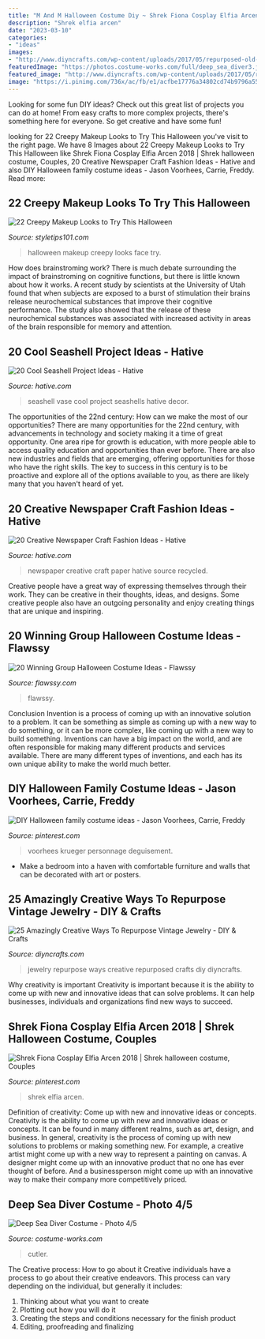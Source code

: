 ```yaml
---
title: "M And M Halloween Costume Diy ~ Shrek Fiona Cosplay Elfia Arcen 2018"
description: "Shrek elfia arcen"
date: "2023-03-10"
categories:
- "ideas"
images:
- "http://www.diyncrafts.com/wp-content/uploads/2017/05/repurposed-old-jewelry.jpg"
featuredImage: "https://photos.costume-works.com/full/deep_sea_diver3.jpg"
featured_image: "http://www.diyncrafts.com/wp-content/uploads/2017/05/repurposed-old-jewelry.jpg"
image: "https://i.pinimg.com/736x/ac/fb/e1/acfbe17776a34802cd74b9796a559b7b.jpg"
---
```



Looking for some fun DIY ideas? Check out this great list of projects you can do at home! From easy crafts to more complex projects, there's something here for everyone. So get creative and have some fun!

	

		
looking for 22 Creepy Makeup Looks to Try This Halloween you've visit to the right page. We have 8 Images about 22 Creepy Makeup Looks to Try This Halloween like Shrek Fiona Cosplay Elfia Arcen 2018 | Shrek halloween costume, Couples, 20 Creative Newspaper Craft Fashion Ideas - Hative and also DIY Halloween family costume ideas - Jason Voorhees, Carrie, Freddy. Read more:
		
    
## 22 Creepy Makeup Looks To Try This Halloween

<img loading=lazy src="https://styletips101.com/wp-content/uploads/2014/10/halloween_makeup12.png" onerror="this.onerror=null;this.src='https://tse4.mm.bing.net/th?id=OIP.qjaugMelkdH6IQbvRlWLywHaKD&amp;pid=15.1';" alt="22 Creepy Makeup Looks to Try This Halloween">

_Source: styletips101.com_

>halloween makeup creepy looks face try. 

	

How does brainstroming work?
There is much debate surrounding the impact of brainstroming on cognitive functions, but there is little known about how it works. A recent study by scientists at the University of Utah found that when subjects are exposed to a burst of stimulation their brains release neurochemical substances that improve their cognitive performance. The study also showed that the release of these neurochemical substances was associated with increased activity in areas of the brain responsible for memory and attention.

    
## 20 Cool Seashell Project Ideas - Hative

<img loading=lazy src="https://hative.com/wp-content/uploads/2014/12/seashell-project-ideas/7-seashell-vase.jpg" onerror="this.onerror=null;this.src='https://tse2.mm.bing.net/th?id=OIP.aPfXizY4yijZISR7BdlsEAHaJ4&amp;pid=15.1';" alt="20 Cool Seashell Project Ideas - Hative">

_Source: hative.com_

>seashell vase cool project seashells hative decor. 

	

The opportunities of the 22nd century: How can we make the most of our opportunities?
There are many opportunities for the 22nd century, with advancements in technology and society making it a time of great opportunity. One area ripe for growth is education, with more people able to access quality education and opportunities than ever before. There are also new industries and fields that are emerging, offering opportunities for those who have the right skills. The key to success in this century is to be proactive and explore all of the options available to you, as there are likely many that you haven't heard of yet.

    
## 20 Creative Newspaper Craft Fashion Ideas - Hative

<img loading=lazy src="https://hative.com/wp-content/uploads/2014/10/newspaper-craft-fashion-ideas/14-creative-newspaper-craft-fashion-ideas.jpg" onerror="this.onerror=null;this.src='https://tse1.mm.bing.net/th?id=OIP.LGUML7UIRXT0iilHjTsgxQHaLH&amp;pid=15.1';" alt="20 Creative Newspaper Craft Fashion Ideas - Hative">

_Source: hative.com_

>newspaper creative craft paper hative source recycled. 

	

Creative people have a great way of expressing themselves through their work. They can be creative in their thoughts, ideas, and designs. Some creative people also have an outgoing personality and enjoy creating things that are unique and inspiring.

    
## 20 Winning Group Halloween Costume Ideas - Flawssy

<img loading=lazy src="https://www.flawssy.com/wp-content/uploads/2016/05/Funny-Group-Halloween-Costume-Ideas.jpg" onerror="this.onerror=null;this.src='https://tse3.mm.bing.net/th?id=OIP.9QPt5w1MV9E31wrlNe_z5QHaLH&amp;pid=15.1';" alt="20 Winning Group Halloween Costume Ideas - Flawssy">

_Source: flawssy.com_

>flawssy. 

	

Conclusion
Invention is a process of coming up with an innovative solution to a problem. It can be something as simple as coming up with a new way to do something, or it can be more complex, like coming up with a new way to build something. Inventions can have a big impact on the world, and are often responsible for making many different products and services available. There are many different types of inventions, and each has its own unique ability to make the world much better.

    
## DIY Halloween Family Costume Ideas - Jason Voorhees, Carrie, Freddy

<img loading=lazy src="https://i.pinimg.com/736x/ac/fb/e1/acfbe17776a34802cd74b9796a559b7b.jpg" onerror="this.onerror=null;this.src='https://tse3.mm.bing.net/th?id=OIP.ix47guzQRhPMOoU6PgsvygHaJ3&amp;pid=15.1';" alt="DIY Halloween family costume ideas - Jason Voorhees, Carrie, Freddy">

_Source: pinterest.com_

>voorhees krueger personnage deguisement. 

	

- Make a bedroom into a haven with comfortable furniture and walls that can be decorated with art or posters.

    
## 25 Amazingly Creative Ways To Repurpose Vintage Jewelry - DIY &amp; Crafts

<img loading=lazy src="http://www.diyncrafts.com/wp-content/uploads/2017/05/repurposed-old-jewelry.jpg" onerror="this.onerror=null;this.src='https://tse4.mm.bing.net/th?id=OIP.x4r_jRD5sERjzUy7K-BySgHaD4&amp;pid=15.1';" alt="25 Amazingly Creative Ways To Repurpose Vintage Jewelry - DIY &amp; Crafts">

_Source: diyncrafts.com_

>jewelry repurpose ways creative repurposed crafts diy diyncrafts. 

	

Why creativity is important
Creativity is important because it is the ability to come up with new and innovative ideas that can solve problems. It can help businesses, individuals and organizations find new ways to succeed.

    
## Shrek Fiona Cosplay Elfia Arcen 2018 | Shrek Halloween Costume, Couples

<img loading=lazy src="https://i.pinimg.com/736x/a3/a1/81/a3a181584a90b78324b046d467e8019b.jpg" onerror="this.onerror=null;this.src='https://tse2.mm.bing.net/th?id=OIP._slYsZfxmsEYQnLkvQiVdwHaJ3&amp;pid=15.1';" alt="Shrek Fiona Cosplay Elfia Arcen 2018 | Shrek halloween costume, Couples">

_Source: pinterest.com_

>shrek elfia arcen. 

	

Definition of creativity: Come up with new and innovative ideas or concepts.
Creativity is the ability to come up with new and innovative ideas or concepts. It can be found in many different realms, such as art, design, and business. In general, creativity is the process of coming up with new solutions to problems or making something new. For example, a creative artist might come up with a new way to represent a painting on canvas. A designer might come up with an innovative product that no one has ever thought of before. And a businessperson might come up with an innovative way to make their company more competitively priced.

    
## Deep Sea Diver Costume - Photo 4/5

<img loading=lazy src="https://photos.costume-works.com/full/deep_sea_diver3.jpg" onerror="this.onerror=null;this.src='https://tse4.mm.bing.net/th?id=OIP.D4HfzO3sYEb_Cn3_N6NajwHaN3&amp;pid=15.1';" alt="Deep Sea Diver Costume - Photo 4/5">

_Source: costume-works.com_

>cutler. 

	

The Creative process: How to go about it
Creative individuals have a process to go about their creative endeavors. This process can vary depending on the individual, but generally it includes: 
1. Thinking about what you want to create 
2. Plotting out how you will do it 
3. Creating the steps and conditions necessary for the finish product 
4. Editing, proofreading and finalizing 

